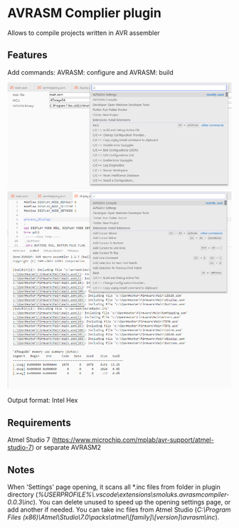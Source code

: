 # AVRASM Complier plugin

Allows to compile projects written in AVR assembler

## Features

Add commands: AVRASM: configure and AVRASM: build

![Settings](/images/Feature_settings.png)
![Compile](/images/Feature_compile.png)

Output format: Intel Hex

## Requirements

Atmel Studio 7 (https://www.microchip.com/mplab/avr-support/atmel-studio-7) or separate AVRASM2

## Notes

When 'Settings' page opening, it scans all \*.inc files from <inc> folder in plugin directory (_%USERPROFILE%\\.vscode\extensions\smoluks.avrasmcompiler-0.0.3\inc_). You can delete unused to speed up the opening settings page, or add another if needed. You can take inc files from Atmel Studio (_C:\Program Files (x86)\Atmel\Studio\7.0\packs\atmel\\[family]\\[version]\avrasm\inc_).
